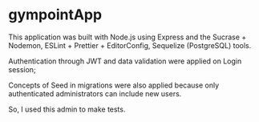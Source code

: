 # gympointApp
This application was built with Node.js using Express and the Sucrase + Nodemon, ESLint + Prettier + EditorConfig, Sequelize (PostgreSQL) tools.

Authentication through JWT and data validation were applied on Login session;

Concepts of Seed in migrations were also applied because only authenticated administrators can include new users.

So, I used this admin to make tests.

